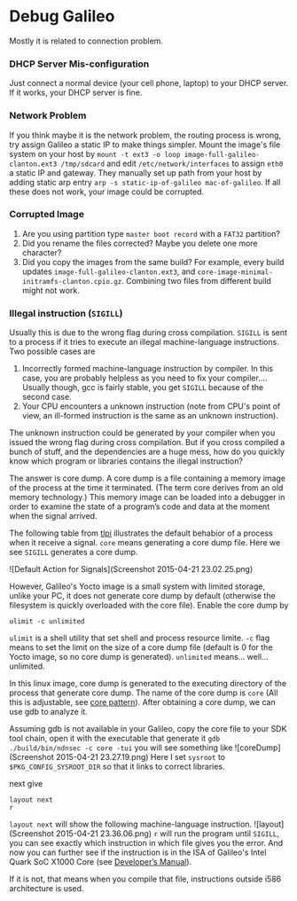 # Debug Galileo

Mostly it is related to connection problem.

### DHCP Server Mis-configuration
Just connect a normal device (your cell phone, laptop) to your DHCP server. If it works, your DHCP server is fine.

### Network Problem
If you think maybe it is the network problem, the routing process is wrong, try assign Galileo a static IP to make things simpler. Mount the image's file system on your host by `mount -t ext3 -o loop image-full-galileo-clanton.ext3 /tmp/sdcard` and edit `/etc/network/interfaces` to assign `eth0` a static IP and gateway. They manually set up path from your host by adding static arp entry `arp -s static-ip-of-galileo mac-of-galileo`. If all these does not work, your image could be corrupted.

### Corrupted Image
1. Are you using partition type `master boot record` with a `FAT32` partition?
2. Did you rename the files corrected? Maybe you delete one more character?
3. Did you copy the images from the same build? For example, every build updates `image-full-galileo-clanton.ext3`, and `core-image-minimal-initramfs-clanton.cpio.gz`. Combining two files from different build might not work.


### Illegal instruction (`SIGILL`)
Usually this is due to the wrong flag during cross compilation. `SIGILL` is sent to a process if it tries to execute an illegal machine-language instructions. Two possible cases are

1. Incorrectly formed machine-language instruction by compiler. In this case, you are probably helpless as you need to fix your compiler.... Usually though, gcc is fairly stable, you get `SIGILL` because of the second case.
2. Your CPU encounters a unknown instruction (note from CPU's point of view, an ill-formed instruction is the same as an unknown instruction).

The unknown instruction could be generated by your compiler when you issued the wrong flag during cross compilation. But if you cross compiled a bunch of stuff, and the dependencies are a huge mess, how do you quickly know which program or libraries contains the illegal instruction?

The answer is core dump. A core dump is a file containing a memory image of the process at the time it terminated. (The term core derives from an old memory technology.) This memory image can be loaded into a debugger in order to examine the state of a program’s code and data at the moment when the signal arrived.

The following table from [tlpi](http://man7.org/tlpi/) illustrates the default behabior of a process when it receive a signal. `core` means generating a core dump file. Here we see `SIGILL` generates a core dump.

![Default Action for Signals](Screenshot 2015-04-21 23.02.25.png)

However, Galileo's Yocto image is a small system with limited storage, unlike your PC, it does not generate core dump by default (otherwise the filesystem is quickly overloaded with the core file). Enable the core dump by

`ulimit -c unlimited`

`ulimit` is a shell utility that set shell and process resource limite. `-c` flag means to set the limit on the size of a core dump file (default is 0 for the Yocto image, so no core dump is generated). `unlimited` means... well... unlimited.

In this linux image, core dump is generated to the executing directory of the process that generate core dump. The name of the core dump is `core` (All this is adjustable, see [core pattern](https://sigquit.wordpress.com/2009/03/13/the-core-pattern/)). After obtaining a core dump, we can use gdb to analyze it.

Assuming gdb is not available in your Galileo, copy the core file to your SDK tool chain, open it with the executable that generate it
`gdb ./build/bin/ndnsec -c core -tui`
you will see something like
![coreDump](Screenshot 2015-04-21 23.27.19.png)
Here I set `sysroot` to `$PKG_CONFIG_SYSROOT_DIR` so that it links to correct libraries.

next give
```
layout next
r
```

`layout next` will show the following machine-language instruction.
![layout](Screenshot 2015-04-21 23.36.06.png)
`r` will run the program until `SIGILL`, you can see exactly which instruction in which file gives you the error. And now you can further see if the instruction is in the ISA of Galileo's Intel Quark SoC X1000 Core (see [Developer’s Manual](http://cse.unl.edu/~goddard/Courses/CSCE351/IntelArchitecture/InstructionSetSummary.pdf)).

If it is not, that means when you compile that file, instructions outside i586 architecture is used.
